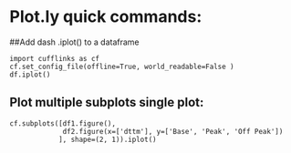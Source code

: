 # Plot.ly quick commands:

##Add dash .iplot() to a dataframe
    
    import cufflinks as cf
    cf.set_config_file(offline=True, world_readable=False )
    df.iplot()


## Plot multiple subplots single plot:

    cf.subplots([df1.figure(), 
                 df2.figure(x=['dttm'], y=['Base', 'Peak', 'Off Peak'])
                ], shape=(2, 1)).iplot()
